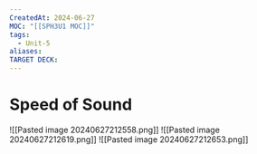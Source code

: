 ```yaml
---
CreatedAt: 2024-06-27
MOC: "[[SPH3U1 MOC]]"
tags:
  - Unit-5
aliases: 
TARGET DECK: 
---
```


# Speed of Sound

![[Pasted image 20240627212558.png]]
![[Pasted image 20240627212619.png]]
![[Pasted image 20240627212653.png]]

